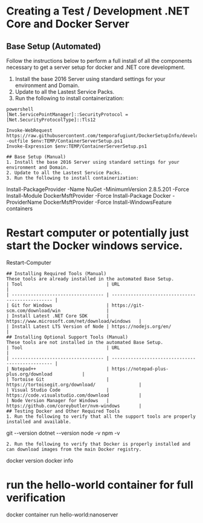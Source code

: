 # Creating a Test / Development .NET Core and Docker Server

## Base Setup (Automated)
Follow the instructions below to perform a full install of all the components necessary to get a server setup for docker and .NET core development.
1. Install the base 2016 Server using standard settings for your environment and Domain.
2. Update to all the Lastest Service Packs.
3. Run the following to install containerization:
```
powershell
[Net.ServicePointManager]::SecurityProtocol = [Net.SecurityProtocolType]::Tls12

Invoke-WebRequest https://raw.githubusercontent.com/temporafugiunt/DockerSetupInfo/develop/ServerSetup/WinServer%201803/ContainerServerSetup.ps1 -outfile $env:TEMP/ContainerServerSetup.ps1
Invoke-Expression $env:TEMP/ContainerServerSetup.ps1

## Base Setup (Manual)
1. Install the base 2016 Server using standard settings for your environment and Domain.
2. Update to all the Lastest Service Packs.
3. Run the following to install containerization:
```
Install-PackageProvider -Name NuGet -MinimumVersion 2.8.5.201 -Force 
Install-Module DockerMsftProvider -Force 
Install-Package Docker -ProviderName DockerMsftProvider -Force 
Install-WindowsFeature containers 
# Restart computer or potentially just start the Docker windows service. 
Restart-Computer
```
## Installing Required Tools (Manual)
These tools are already installed in the automated Base Setup.
| Tool                               | URL                                              |
| ---------------------------------- | ------------------------------------------------ |
| Git for Windows                    | https://git-scm.com/download/win                 |
| Install Latest .NET Core SDK       | https://www.microsoft.com/net/download/windows   |
| Install Latest LTS Version of Node | https://nodejs.org/en/                           |
## Installing Optional Support Tools (Manual)
These tools are not installed in the automated Base Setup.
| Tool                               | URL                                              |
| ---------------------------------- | ------------------------------------------------ |
| Notepad++                          | https://notepad-plus-plus.org/download           |
| Tortoise Git                       | https://tortoisegit.org/download/                |
| Visual Studio Code                 | https://code.visualstudio.com/download           |
| Node Version Manager for Windows   | https://github.com/coreybutler/nvm-windows       |
## Testing Docker and Other Required Tools
1. Run the following to verify that all the support tools are properly installed and available.
```
git --version
dotnet --version
node -v
npm -v
```
2. Run the following to verify that Docker is properly installed and can download images from the main Docker registry.
```
docker version 
docker info 
# run the hello-world container for full verification 
docker container run hello-world:nanoserver
```